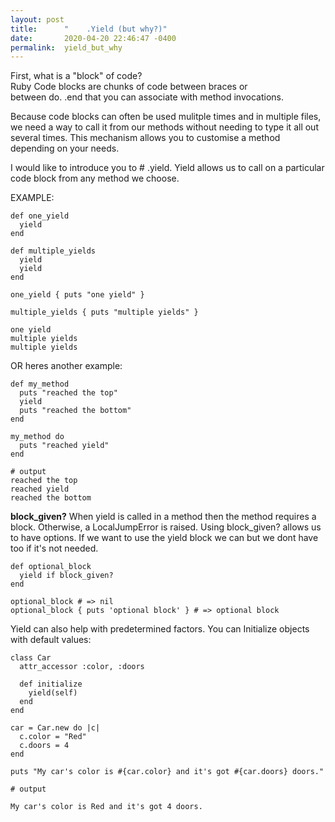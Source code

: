 ```yaml
---
layout: post
title:      "    .Yield (but why?)"
date:       2020-04-20 22:46:47 -0400
permalink:  yield_but_why
---
```



First, what is a "block" of code?  
Ruby Code blocks are chunks of code between braces or  
between do. .end that you can associate with method invocations.

Because code blocks can often be used mulitple times and in multiple files, we need a way to call it from our methods without needing to type it all out several times. This mechanism allows you to customise a method depending on your needs.

I would like to introduce you to # .yield.  Yield allows us to call on a particular code block from any method we choose.

EXAMPLE:

```
def one_yield
  yield
end

def multiple_yields
  yield
  yield
end

one_yield { puts "one yield" }

multiple_yields { puts "multiple yields" }
```
```
one yield
multiple yields
multiple yields
```


OR heres another example:

```
def my_method
  puts "reached the top"
  yield
  puts "reached the bottom"
end

my_method do
  puts "reached yield"
end

# output
reached the top
reached yield
reached the bottom
```


**block_given?**
When yield is called in a method then the method requires a block. Otherwise, a LocalJumpError is raised. Using block_given? allows us to have options.  If we want to use the yield block we can but we dont have too if it's not needed.

```
def optional_block
  yield if block_given?
end

optional_block # => nil
optional_block { puts 'optional block' } # => optional block
```


Yield can also help with predetermined factors. You can Initialize objects with default values:

```
class Car
  attr_accessor :color, :doors

  def initialize
    yield(self)
  end
end

car = Car.new do |c|
  c.color = "Red"
  c.doors = 4
end

puts "My car's color is #{car.color} and it's got #{car.doors} doors."

# output

My car's color is Red and it's got 4 doors.
```
